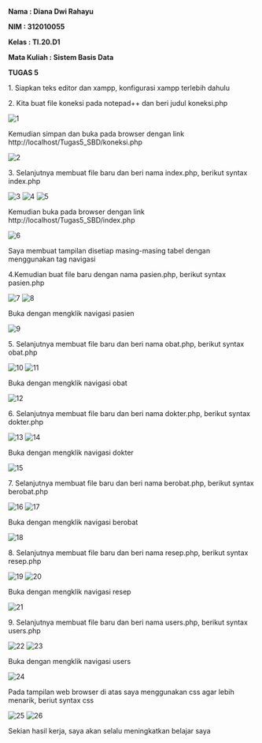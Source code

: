 <b> Nama : Diana Dwi Rahayu
<p> NIM : 312010055
<p> Kelas : TI.20.D1
<p> Mata Kuliah : Sistem Basis Data </b>
<p> <b> TUGAS 5 </b>
<p> 1. Siapkan teks editor dan xampp, konfigurasi xampp terlebih dahulu
<p> 2. Kita buat file koneksi pada notepad++ dan beri judul koneksi.php

![1](https://user-images.githubusercontent.com/101866805/170502649-8ebf633a-7864-43d6-8c81-dcc64f1269f4.png)
<p> Kemudian simpan dan buka pada browser dengan link http://localhost/Tugas5_SBD/koneksi.php

![2](https://user-images.githubusercontent.com/101866805/170503395-1bf526b8-f909-4343-95ac-c57b140186a7.png)
<p> 3. Selanjutnya membuat file baru dan beri nama index.php, berikut syntax index.php

![3](https://user-images.githubusercontent.com/101866805/170503761-7c8e33ab-da4f-453a-a92a-7dc8583204da.png)
![4](https://user-images.githubusercontent.com/101866805/170503773-b1a45be2-381d-4259-bef4-6a3d967e4d72.png)
![5](https://user-images.githubusercontent.com/101866805/170503781-83ff0734-2195-4a16-ac3c-88d3312124f1.png)
<p> Kemudian buka pada browser dengan link http://localhost/Tugas5_SBD/index.php

![6](https://user-images.githubusercontent.com/101866805/170504105-3b2b7971-9e38-4512-b9de-9fa752f86a17.png)
<p> Saya membuat tampilan disetiap masing-masing tabel dengan menggunakan tag navigasi
<p> 4.Kemudian buat file baru dengan nama pasien.php, berikut syntax pasien.php

![7](https://user-images.githubusercontent.com/101866805/170504538-c18a8747-4ce7-4c51-a0c6-b5ed4f1ced4c.png)
![8](https://user-images.githubusercontent.com/101866805/170504544-22282898-3281-43a9-85d9-238e1200c514.png)

<p> Buka dengan mengklik navigasi pasien

![9](https://user-images.githubusercontent.com/101866805/170504548-3b524abd-4a33-408b-b1de-53ff8bb70d77.png)
<p> 5. Selanjutnya membuat file baru dan beri nama obat.php, berikut syntax obat.php

![10](https://user-images.githubusercontent.com/101866805/170504918-c58aa12b-c0e4-455d-aeab-5127a5e050ee.png)
![11](https://user-images.githubusercontent.com/101866805/170504939-2cc9d676-77c1-43d0-ad7f-d97c243c423b.png)

<p>Buka dengan mengklik navigasi obat

![12](https://user-images.githubusercontent.com/101866805/170504941-d38b863b-8db5-474e-bb13-2a8f347da28a.png)
<p> 6. Selanjutnya membuat file baru dan beri nama dokter.php, berikut syntax dokter.php 

![13](https://user-images.githubusercontent.com/101866805/170505198-c5bdbc65-7620-491a-8cfd-c9277d6a0f8d.png)
![14](https://user-images.githubusercontent.com/101866805/170505213-8fbcb3d6-b9db-40b7-a15b-407c7066d1e3.png)

<p> Buka dengan mengklik navigasi dokter

![15](https://user-images.githubusercontent.com/101866805/170505222-68e00b4f-1aa0-490c-88db-3081250f7f58.png)
<p> 7. Selanjutnya membuat file baru dan beri nama berobat.php, berikut syntax berobat.php

![16](https://user-images.githubusercontent.com/101866805/170506114-16f7e92e-bbec-4f4a-885a-61eb3dc8ad74.png)
![17](https://user-images.githubusercontent.com/101866805/170506125-a18004cb-bb35-47a2-b4c2-c17b53e2c436.png)

<p> Buka dengan mengklik navigasi berobat

![18](https://user-images.githubusercontent.com/101866805/170506137-278e2dfa-b248-40e3-8150-9432dc3aa2ef.png)
<p> 8. Selanjutnya membuat file baru dan beri nama resep.php, berikut syntax resep.php

![19](https://user-images.githubusercontent.com/101866805/170506410-7e2094d3-0646-4f51-834c-d543861dac53.png)
![20](https://user-images.githubusercontent.com/101866805/170506431-0db1214d-5ac4-4933-90ae-d9e878650cbd.png)

<p> Buka dengan mengklik navigasi resep

![21](https://user-images.githubusercontent.com/101866805/170506443-e8660597-91eb-4c79-b893-20f142b0945c.png)
<p> 9. Selanjutnya membuat file baru dan beri nama users.php, berikut syntax users.php

![22](https://user-images.githubusercontent.com/101866805/170506700-ebd38c8b-6598-48f9-8c2f-95f0896bd5c1.png)
![23](https://user-images.githubusercontent.com/101866805/170506714-302edb79-80cf-4bf6-8df7-1e02cff1ad95.png)

<p> Buka dengan mengklik navigasi users

![24](https://user-images.githubusercontent.com/101866805/170506720-b710ecd4-ae58-41e3-80f0-99377801d7ee.png)
<p> Pada tampilan web browser di atas saya menggunakan css agar lebih menarik, beriut syntax css

![25](https://user-images.githubusercontent.com/101866805/170507605-1ecd71fb-c474-4c64-aba2-06c4cb3c96a4.png)
![26](https://user-images.githubusercontent.com/101866805/170507620-a52071f8-96db-4ba1-9c19-460a48c8d3e5.png)
<p> Sekian hasil kerja, saya akan selalu meningkatkan belajar saya
